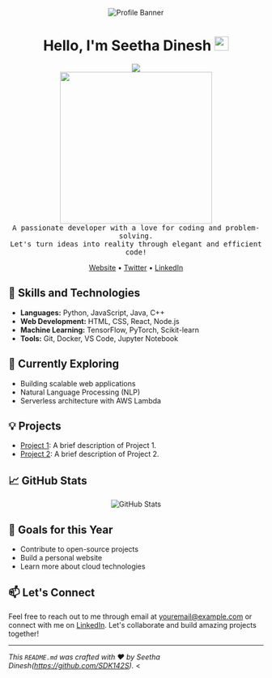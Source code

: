 <!-- Replace 'your username' with your actual GitHub username -->
<p align="center">
  <img src="https://github.com/yourusername/yourusername/blob/main/banner.gif" alt="Profile Banner">
</p>

<h1 align="center">Hello, I'm Seetha Dinesh <img src="https://media.giphy.com/media/hvRJCLFzcasrR4ia7z/giphy.gif" width="28">
</h1>
<p align="center">
    <a href="https://github.com/H4K3R13/readme-typing-svg"><img src="https://readme-typing-svg.herokuapp.com/?lines=;Self-taught%20;Always%20learning%20new%20things&font=%20Code&center=true&width=440&height=45&color=228B22&font=Georgia&vCenter=true&size=25"></a>
<br/>
  
  <samp>
    <img src="https://github.com/yourusername/yourusername/blob/main/programming.gif" width="300px" align="center"><br>
    A passionate developer with a love for coding and problem-solving.<br>
    Let's turn ideas into reality through elegant and efficient code!
  </samp>
</p>

<p align="center">
  <a href="https://www.yourwebsite.com">Website</a> •
  <a href="https://twitter.com/yourtwitter">Twitter</a> •
  <a href="https://linkedin.com/in/its-me-sees">LinkedIn</a>
</p>

## 🚀 Skills and Technologies

- **Languages:** Python, JavaScript, Java, C++
- **Web Development:** HTML, CSS, React, Node.js
- **Machine Learning:** TensorFlow, PyTorch, Scikit-learn
- **Tools:** Git, Docker, VS Code, Jupyter Notebook

## 🌱 Currently Exploring

- Building scalable web applications
- Natural Language Processing (NLP)
- Serverless architecture with AWS Lambda

## 💡 Projects

- [Project 1](https://github.com/yourusername/project1): A brief description of Project 1.
- [Project 2](https://github.com/yourusername/project2): A brief description of Project 2.

## 📈 GitHub Stats

<p align="center">
  <img src="https://github-readme-stats.vercel.app/api?username=yourusername&show_icons=true&count_private=true&theme=algolia" alt="GitHub Stats">
</p>

## 🎯 Goals for this Year

- Contribute to open-source projects
- Build a personal website
- Learn more about cloud technologies

## 📫 Let's Connect

Feel free to reach out to me through email at youremail@example.com or connect with me on [LinkedIn](https://linkedin.com/in/its-me-sees). Let's collaborate and build amazing projects together!

---

_This `README.md` was crafted with ❤️ by Seetha Dinesh(https://github.com/SDK142S)._ <
